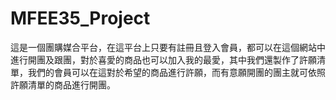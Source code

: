 # MFEE35_Project
這是一個團購媒合平台，在這平台上只要有註冊且登入會員，都可以在這個網站中進行開團及跟團，對於喜愛的商品也可以加入我的最愛，其中我們還製作了許願清單，我們的會員可以在這對於希望的商品進行許願，而有意願開團的團主就可依照許願清單的商品進行開團。
